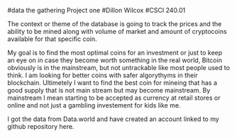 #data the gathering Project one 
#Dillon Wilcox
#CSCI 240.01

The context or theme of the database is going to track the prices and the ability to be mined along with volume of market and amount of cryptocoins available for that specific coin.

My goal is to find the most optimal coins for an investment or just to keep an eye on in case they become worth something in the real world, Bitcoin obviously is in the mainstream, but not untrackable like most people used to think. I am looking for better coins with safer algorythyms in their blockchain. Ultimetely I want to find the best coin for mineing that has a good supply that is not main stream but may become mainstream. By mainstream I mean
starting to be accepted as currency at retail stores or online and not just a gambling investement for kids like me.

I got the data from Data.world and have created an account linked to my github repository here.
